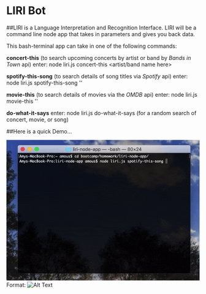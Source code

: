 # LIRI Bot

##LIRI is a Language Interpretation and Recognition Interface. LIRI will be a command line node app that takes in parameters and gives you back data.


This bash-terminal app can take in one of the following commands:

**concert-this** (to search upcoming concerts by artist or band by *Bands in Town* api)
    enter: node liri.js concert-this <artist/band name here>

**spotify-this-song** (to search details of song titles via *Spotify* api)
    enter: node liri.js spotify-this-song '<song name here>'

**movie-this** (to search details of movies via the *OMDB* api)
    enter: node liri.js movie-this '<movie name here>'

**do-what-it-says**
    enter: node liri.js do-what-it-says (for a random search of concert, movie, or song)


##Here is a quick Demo...

![GitHub Logo](/screen_shots/Liri.gif)
Format: ![Alt Text](url)






